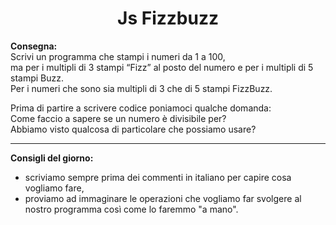 <h1 align="center">Js Fizzbuzz</h1>

<b>Consegna:</b><br>
Scrivi un programma che stampi i numeri da 1 a 100,<br>
ma per i multipli di 3 stampi “Fizz” al posto del numero e per i multipli di 5 stampi Buzz.<br>
Per i numeri che sono sia multipli di 3 che di 5 stampi FizzBuzz.<br>

Prima di partire a scrivere codice poniamoci qualche domanda:<br>
Come faccio a sapere se un numero è divisibile per?<br>
Abbiamo visto qualcosa di particolare che possiamo usare?<br>

<hr>

<b>Consigli del giorno:</b>
<ul>
<li>scriviamo sempre prima dei commenti in italiano per capire cosa vogliamo fare,</li>
<li>proviamo ad immaginare le operazioni che vogliamo far svolgere al nostro programma così come lo faremmo "a mano".</li></ul>
